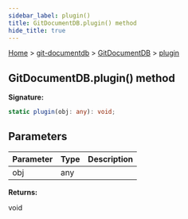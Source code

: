 ```yaml
---
sidebar_label: plugin()
title: GitDocumentDB.plugin() method
hide_title: true
---
```


[Home](./index.md) &gt; [git-documentdb](./git-documentdb.md) &gt; [GitDocumentDB](./git-documentdb.gitdocumentdb.md) &gt; [plugin](./git-documentdb.gitdocumentdb.plugin.md)

## GitDocumentDB.plugin() method

<b>Signature:</b>

```typescript
static plugin(obj: any): void;
```

## Parameters

|  Parameter | Type | Description |
|  --- | --- | --- |
|  obj | any |  |

<b>Returns:</b>

void

